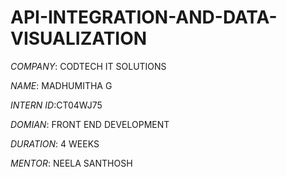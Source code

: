 # API-INTEGRATION-AND-DATA-VISUALIZATION

*COMPANY*: CODTECH IT SOLUTIONS

*NAME*: MADHUMITHA G

*INTERN ID*:CT04WJ75  

*DOMIAN*: FRONT END DEVELOPMENT

*DURATION*: 4 WEEKS

*MENTOR*: NEELA SANTHOSH



 
